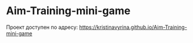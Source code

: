 # Aim-Training-mini-game

Проект доступен по адресу: https://kristinavyrina.github.io/Aim-Training-mini-game
